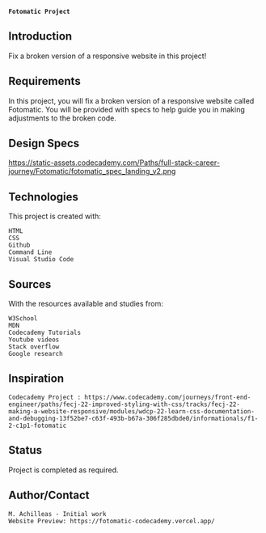 ﻿**`﻿Fotomatic Project`**


## Introduction

Fix a broken version of a responsive website in this project!

## Requirements
In this project, you will fix a broken version of a responsive website called Fotomatic. You will be provided with specs to help guide you in making adjustments to the broken code.

## Design Specs
https://static-assets.codecademy.com/Paths/full-stack-career-journey/Fotomatic/fotomatic_spec_landing_v2.png

## Technologies

This project is created with:

    HTML
    CSS
    Github
    Command Line
    Visual Studio Code

## Sources

With the resources available and studies from:

    W3School
    MDN
    Codecademy Tutorials
    Youtube videos
    Stack overflow
    Google research
    

## Inspiration

    Codecademy Project : https://www.codecademy.com/journeys/front-end-engineer/paths/fecj-22-improved-styling-with-css/tracks/fecj-22-making-a-website-responsive/modules/wdcp-22-learn-css-documentation-and-debugging-13f52be7-c63f-493b-b67a-306f285dbde0/informationals/f1-2-c1p1-fotomatic

## Status

Project is completed as required.

## Author/Contact

    M. Achilleas - Initial work
    Website Preview: https://fotomatic-codecademy.vercel.app/
    
